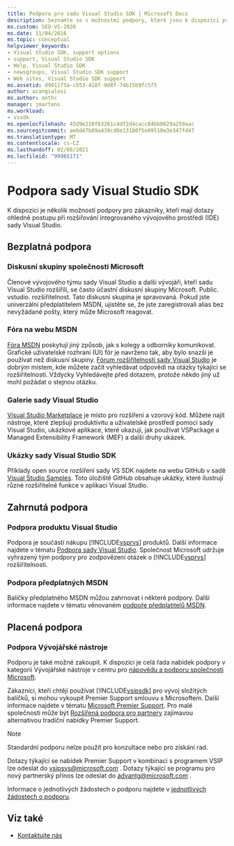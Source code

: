 ```yaml
---
title: Podpora pro sadu Visual Studio SDK | Microsoft Docs
description: Seznamte se s možnostmi podpory, které jsou k dispozici pro zákazníky, kteří se rozšíří do prostředí Visual Studio IDE.
ms.custom: SEO-VS-2020
ms.date: 11/04/2016
ms.topic: conceptual
helpviewer_keywords:
- Visual Studio SDK, support options
- support, Visual Studio SDK
- Help, Visual Studio SDK
- newsgroups, Visual Studio SDK support
- Web sites, Visual Studio SDK support
ms.assetid: d9011f5a-cb53-418f-9d8f-74b15b9fc5f5
author: acangialosi
ms.author: anthc
manager: jmartens
ms.workload:
- vssdk
ms.openlocfilehash: 43d9e228f83261c4df2d4cacc84bb8629a259aac
ms.sourcegitcommit: ae6d47b09a439cd0e13180f5e89510e3e347fd47
ms.translationtype: MT
ms.contentlocale: cs-CZ
ms.lasthandoff: 02/08/2021
ms.locfileid: "99965171"
---
```

# <a name="support-for-the-visual-studio-sdk"></a>Podpora sady Visual Studio SDK
K dispozici je několik možností podpory pro zákazníky, kteří mají dotazy ohledně postupu při rozšiřování integrovaného vývojového prostředí (IDE) sady Visual Studio.

## <a name="free-support"></a>Bezplatná podpora

### <a name="microsoft-newsgroups"></a>Diskusní skupiny společnosti Microsoft
 Členové vývojového týmu sady Visual Studio a další vývojáři, kteří sadu Visual Studio rozšířili, se často účastní diskusní skupiny Microsoft. Public. vstudio. rozšiřitelnost. Tato diskusní skupina je spravovaná. Pokud jste univerzální předplatitelem MSDN, ujistěte se, že jste zaregistrovali alias bez nevyžádané pošty, který může Microsoft reagovat.

### <a name="msdn-forums"></a>Fóra na webu MSDN
 [Fóra MSDN](https://social.msdn.microsoft.com/Forums/en-US/home) poskytují jiný způsob, jak s kolegy a odborníky komunikovat. Grafické uživatelské rozhraní (UI) fór je navrženo tak, aby bylo snazší je používat než diskusní skupiny. [Fórum rozšiřitelnosti sady Visual Studio](/azure/devops/integrate/index?view=azure-devops&viewFallbackFrom=vsts&preserve-view=true) je dobrým místem, kde můžete začít vyhledávat odpovědi na otázky týkající se rozšiřitelnosti. Vždycky Vyhledávejte před dotazem, protože někdo jiný už mohl požádat o stejnou otázku.

### <a name="visual-studio-gallery"></a>Galerie sady Visual Studio
 [Visual Studio Marketplace](https://marketplace.visualstudio.com/) je místo pro rozšíření a vzorový kód. Můžete najít nástroje, které zlepšují produktivitu a uživatelské prostředí pomocí sady Visual Studio, ukázkové aplikace, které ukazují, jak používat VSPackage a Managed Extensibility Framework (MEF) a další druhy ukázek.

### <a name="visual-studio-sdk-samples"></a>Ukázky sady Visual Studio SDK

Příklady open source rozšíření sady VS SDK najdete na webu GitHub v sadě [Visual Studio Samples](https://github.com/Microsoft/VSSDK-Extensibility-Samples). Toto úložiště GitHub obsahuje ukázky, které ilustrují různé rozšiřitelné funkce v aplikaci Visual Studio.

## <a name="included-support"></a>Zahrnutá podpora

### <a name="visual-studio-product-support"></a>Podpora produktu Visual Studio
 Podpora je součástí nákupu [!INCLUDE[vsprvs](../code-quality/includes/vsprvs_md.md)] produktů. Další informace najdete v tématu [Podpora sady Visual Studio](https://msdn.microsoft.com/vstudio/cc136615.aspx). Společnost Microsoft udržuje vyhrazený tým podpory pro zodpovězení otázek o [!INCLUDE[vsprvs](../code-quality/includes/vsprvs_md.md)] rozšiřitelnosti.

### <a name="msdn-subscription-support"></a>Podpora předplatných MSDN
 Balíčky předplatného MSDN můžou zahrnovat i některé podpory. Další informace najdete v tématu věnovaném [podpoře předplatitelů MSDN](https://msdn.microsoft.com/subscriptions/aa718661.aspx).

## <a name="paid-support"></a>Placená podpora

### <a name="developer-tools-support"></a>Podpora Vývojářské nástroje

Podporu je také možné zakoupit. K dispozici je celá řada nabídek podpory v kategorii Vývojářské nástroje v centru pro [nápovědu a podporu společnosti Microsoft](https://support.microsoft.com/supportforbusiness/productselection?fltadd=sps-business-1&sapId=4fd4947b-15ea-ce01-080f-97f2ca3c76e8).

Zákazníci, kteří chtějí používat [!INCLUDE[vsipsdk](../extensibility/includes/vsipsdk_md.md)] pro vývoj složitých balíčků, si mohou vykoupit Premier Support smlouvu s Microsoftem. Další informace najdete v tématu [Microsoft Premier Support](https://support.microsoft.com/premier). Pro malé společnosti může být [Rozšířená podpora pro partnery](https://partner.microsoft.com/support/advanced-cloud-support) zajímavou alternativou tradiční nabídky Premier Support.

> [!NOTE]
> Standardní podporu nelze použít pro konzultace nebo pro získání rad.

Dotazy týkající se nabídek Premier Support v kombinaci s programem VSIP lze odeslat do [vsipsvs@microsoft.com](mailto:vsipsvs@microsoft.com) . Dotazy týkající se programu pro nový partnerský přínos lze odeslat do [advantg@microsoft.com](mailto:advantg@microsoft.com) .

Informace o jednotlivých žádostech o podporu najdete v [jednotlivých žádostech o podporu](https://support.microsoft.com/supportforbusiness/productselection).

## <a name="see-also"></a>Viz také

- [Kontaktujte nás](../ide/feedback-options.md)
